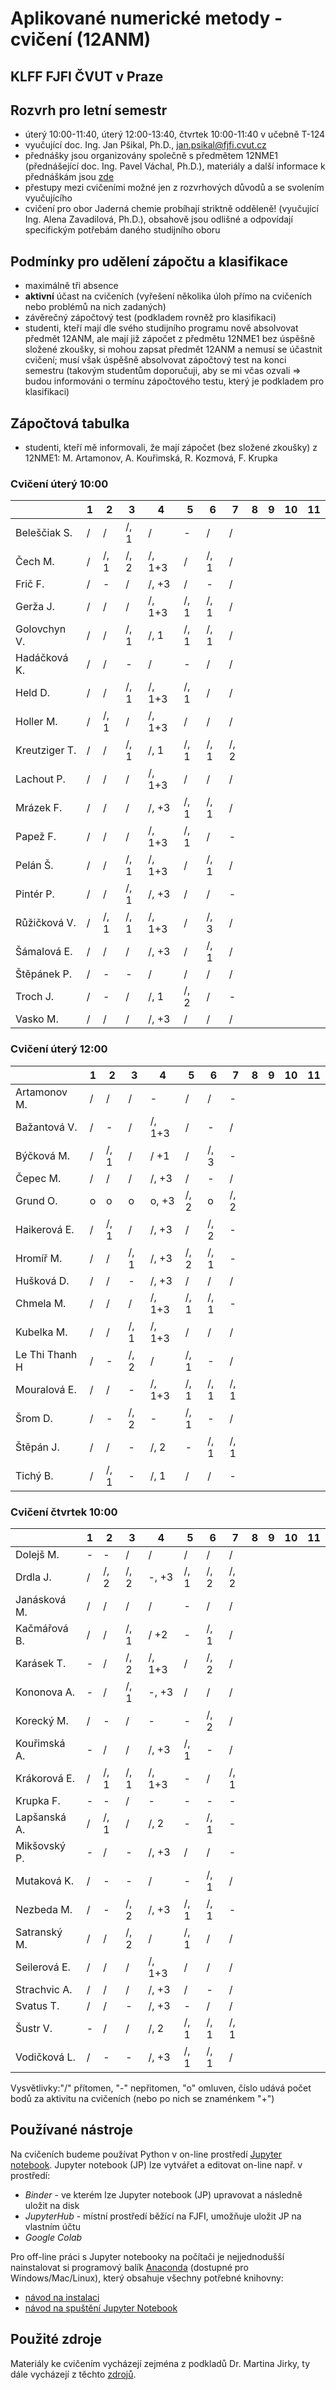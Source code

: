 # Aplikované numerické metody - cvičení (12ANM)
## KLFF FJFI ČVUT v Praze

## Rozvrh pro letní semestr

- úterý 10:00-11:40, úterý 12:00-13:40, čtvrtek 10:00-11:40 v učebně T-124
- vyučující doc. Ing. Jan Pšikal, Ph.D., jan.psikal@fjfi.cvut.cz
- přednášky jsou organizovány společně s předmětem 12NME1 (přednášející doc. Ing. Pavel Váchal, Ph.D.), materiály a další informace k přednáškám jsou [zde](http://kfe.fjfi.cvut.cz/~vachal/edu/nme/)
- přestupy mezi cvičeními možné jen z rozvrhových důvodů a se svolením vyučujícího
- cvičení pro obor Jaderná chemie probíhají striktně odděleně! (vyučující Ing. Alena Zavadilová, Ph.D.), obsahově jsou odlišné a odpovídají specifickým potřebám daného studijního oboru

## Podmínky pro udělení zápočtu a klasifikace
- maximálně tři absence
- **aktivní** účast na cvičeních (vyřešení několika úloh přímo na cvičeních nebo problémů na nich zadaných)
- závěrečný zápočtový test (podkladem rovněž pro klasifikaci)
- studenti, kteří mají dle svého studijního programu nově absolvovat předmět 12ANM, ale mají již zápočet z předmětu 12NME1 bez úspěšně složené zkoušky, si mohou zapsat předmět 12ANM a nemusí se účastnit cvičení; musí však úspěšně absolvovat zápočtový test na konci semestru (takovým studentům doporučuji, aby se mi včas ozvali => budou informováni o termínu zápočtového testu, který je podkladem pro klasifikaci)

## Zápočtová tabulka

- studenti, kteří mě informovali, že mají zápočet (bez složené zkoušky) z 12NME1: M. Artamonov, A. Kouřimská, R. Kozmová, F. Krupka

### Cvičení úterý 10:00

|               |  **1**  |  **2**  |  **3**  |  **4**  |  **5**  |  **6**  |  **7**  |  **8**  |  **9**  | **10** | **11** |
|---------------|---------|---------|---------|---------|---------|---------|---------|---------|---------|--------|--------|
| Beleščiak S.  |   /     |   /     |   /, 1  |   /     |   -     |   /     |   /     |         |         |        |        |
| Čech M.       |   /     |   /, 1  |   /, 2  |   /, 1+3|   /     |   /, 1  |   /     |         |         |        |        |
| Frič F.       |   /     |   -     |   /     |   /,  +3|   /     |   -     |   /     |         |         |        |        |
| Gerža J.      |   /     |   /     |   /     |   /, 1+3|   /, 1  |   /, 1  |   /     |         |         |        |        |
| Golovchyn V.  |   /     |   /     |   /, 1  |   /, 1  |   /, 1  |   /, 1  |   /     |         |         |        |        |
| Hadáčková K.  |   /     |   /     |   -     |   /     |   -     |   /     |   /     |         |         |        |        |
| Held D.       |   /     |   /     |   /, 1  |   /, 1+3|   /, 1  |   /     |   /     |         |         |        |        |
| Holler M.     |   /     |   /, 1  |   /     |   /, 1+3|   /     |   /     |   /     |         |         |        |        |
| Kreutziger T. |   /     |   /     |   /, 1  |   /, 1  |   /, 1  |   /, 1  |   /, 2  |         |         |        |        |
| Lachout P.    |   /     |   /     |   /     |   /, 1+3|   /     |   /     |   /     |         |         |        |        |
| Mrázek F.     |   /     |   /     |   /     |   /,  +3|   /, 1  |   /, 1  |   /     |         |         |        |        |
| Papež F.      |   /     |   /     |   /     |   /, 1+3|   /, 1  |   /     |   -     |         |         |        |        |
| Pelán Š.      |   /     |   /     |   /, 1  |   /, 1+3|   /     |   /, 1  |   /     |         |         |        |        |
| Pintér P.     |   /     |   /     |   /, 1  |   /,  +3|   /     |   /     |   -     |         |         |        |        |
| Růžičková V.  |   /     |   /, 1  |   /, 1  |   /, 1+3|   /     |   /, 3  |   /     |         |         |        |        |
| Šámalová  E.  |   /     |   /     |   /     |   /,  +3|   /     |   /, 1  |   /     |         |         |        |        |
| Štěpánek P.   |   /     |   -     |   -     |   /     |   /     |   /     |   /     |         |         |        |        |
| Troch J.      |   /     |   -     |   /     |   /, 1  |   /, 2  |   /     |   -     |         |         |        |        |
| Vasko M.      |   /     |   /     |   /     |   /,  +3|   /     |   /     |   /     |         |         |        |        |

### Cvičení úterý 12:00

|               |  **1**  |  **2**  |  **3**  |  **4**  |  **5**  |  **6**  |  **7**  |  **8**  |  **9**  | **10** | **11** |
|---------------|---------|---------|---------|---------|---------|---------|---------|---------|---------|--------|--------|
| Artamonov M.  |   /     |   /     |   /     |   -     |   /     |   /     |   -     |         |         |        |        |
| Bažantová V.  |   /     |   -     |   /     |   /, 1+3|   /     |   -     |   /     |         |         |        |        |
| Býčková M.    |   /     |   /, 1  |   /     |   /   +1|   /     |   /, 3  |   -     |         |         |        |        |
| Čepec M.      |   /     |   /     |   /     |   /,  +3|   /     |   -     |   /     |         |         |        |        |
| Grund O.      |   o     |   o     |   o     |   o,  +3|   /, 2  |   o     |   /, 2  |         |         |        |        |
| Haikerová E.  |   /     |   /, 1  |   /     |   /,  +3|   /     |   /, 2  |   -     |         |         |        |        |
| Hromíř M.     |   /     |   /     |   /, 1  |   /,  +3|   /, 2  |   /, 1  |   -     |         |         |        |        |
| Hušková D.    |   /     |   /     |   -     |   /,  +3|   /     |   /     |   /     |         |         |        |        |
| Chmela M.     |   /     |   /     |   /     |   /, 1+3|   /, 1  |   /, 1  |   -     |         |         |        |        |
| Kubelka M.    |   /     |   /     |   /, 1  |   /, 1+3|   /     |   /     |   /     |         |         |        |        |
| Le Thi Thanh H|   /     |   -     |   /, 2  |   /     |   /, 1  |   -     |   /     |         |         |        |        |
| Mouralová E.  |   /     |   /     |   -     |   /, 1+3|   /, 1  |   /, 1  |   /, 1  |         |         |        |        |
| Šrom D.       |   /     |   -     |   /, 2  |   -     |   /, 1  |   -     |   /     |         |         |        |        |
| Štěpán J.     |   /     |   /     |   -     |   /, 2  |   -     |   /, 1  |   /, 1  |         |         |        |        |
| Tichý B.      |   /     |   /, 1  |   -     |   /, 1  |   /     |   /     |   -     |         |         |        |        |

### Cvičení čtvrtek 10:00

|               |  **1**  |  **2**  |  **3**  |  **4**  |  **5**  |  **6**  |  **7**  |  **8**  |  **9**  | **10** | **11** |
|---------------|---------|---------|---------|---------|---------|---------|---------|---------|---------|--------|--------|
| Dolejš M.     |   -     |   -     |   /     |   /     |   /     |   /     |   /     |         |         |        |        |
| Drdla J.      |   /     |   /, 2  |   /, 2  |   -,  +3|   /, 1  |   /, 2  |   /, 2  |         |         |        |        |
| Janásková M.  |   /     |   /     |   /     |   /     |   -     |   /     |   /     |         |         |        |        |
| Kačmářová B.  |   /     |   /     |   /, 1  |   /   +2|   -     |   /, 1  |   /     |         |         |        |        |
| Karásek T.    |   -     |   /     |   /, 2  |   /, 1+3|   /     |   /, 2  |   /     |         |         |        |        |
| Kononova A.   |   -     |   /     |   /, 1  |   -,  +3|   /     |   /     |   /     |         |         |        |        |
| Korecký M.    |   /     |   -     |   /     |   -     |   -     |   /, 2  |   /     |         |         |        |        |
| Kouřimská A.  |   -     |   /     |   /     |   /,  +3|   /, 1  |   -     |   /     |         |         |        |        |
| Krákorová E.  |   /     |   /, 1  |   /, 1  |   /, 1+3|   -     |   /     |   /, 1  |         |         |        |        |
| Krupka F.     |   -     |   -     |   /     |   -     |   -     |   -     |   -     |         |         |        |        |
| Lapšanská A.  |   /     |   /, 1  |   /     |   /, 2  |   -     |   /, 1  |   -     |         |         |        |        |
| Mikšovský P.  |   -     |   /     |   -     |   /,  +3|   /     |   /     |   -     |         |         |        |        |
| Mutaková K.   |   /     |   -     |   -     |   /     |   -     |   /, 1  |   /     |         |         |        |        |
| Nezbeda M.    |   /     |   -     |   /, 2  |   /,  +3|   /, 1  |   /, 1  |   -     |         |         |        |        |
| Satranský M.  |   /     |   /     |   /, 2  |   /     |   /, 1  |   /     |   /     |         |         |        |        |
| Seilerová E.  |   /     |   /     |   /     |   /, 1+3|   /     |   /     |   /     |         |         |        |        |
| Strachvic A.  |   /     |   /     |   /     |   /,  +3|   /     |   -     |   /     |         |         |        |        |
| Svatus T.     |   /     |   /     |   -     |   /,  +3|   -     |   /     |   /     |         |         |        |        |
| Šustr V.      |   -     |   /     |   /     |   /, 2  |   /, 1  |   /, 1  |   /, 1  |         |         |        |        |
| Vodičková L.  |   /     |   -     |   -     |   /,  +3|   /, 1  |   /, 1  |   /     |         |         |        |        |


Vysvětlivky:"/" přítomen, "-" nepřitomen, "o" omluven, číslo udává počet bodů za aktivitu na cvičeních (nebo po nich se znaménkem "+")

## Používané nástroje
Na cvičeních budeme používat Python v on-line prostředí [Jupyter notebook](https://jupyter.org). 
Jupyter notebook (JP) lze vytvářet a editovat on-line např. v prostředí:
- *Binder* - ve kterém lze Jupyter notebook (JP) upravovat a následně uložit na disk
- *JupyterHub* - místní prostředí běžící na FJFI, umožňuje uložit JP na vlastním účtu
- *Google Colab*

Pro off-line práci s Jupyter notebooky na počítači je nejjednodušší nainstalovat si programový balík [Anaconda](https://www.anaconda.com) (dostupné pro Windows/Mac/Linux), který obsahuje všechny potřebné knihovny:
- [návod na instalaci](https://docs.anaconda.com/anaconda/install/)
- [návod na spuštění Jupyter Notebook](https://freelearning.anaconda.cloud/get-started-with-anaconda/18571)


## Použité zdroje
Materiály ke cvičením vycházejí zejména z podkladů Dr. Martina Jirky, ty dále vycházejí z těchto [zdrojů](http://kfe.fjfi.cvut.cz/~vachal/edu/nme/cviceni/index.html). 
